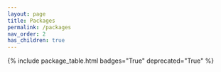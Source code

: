 ```yaml
---
layout: page
title: Packages
permalink: /packages
nav_order: 2
has_children: true
---
```


{% include package_table.html badges="True" deprecated="True" %}
